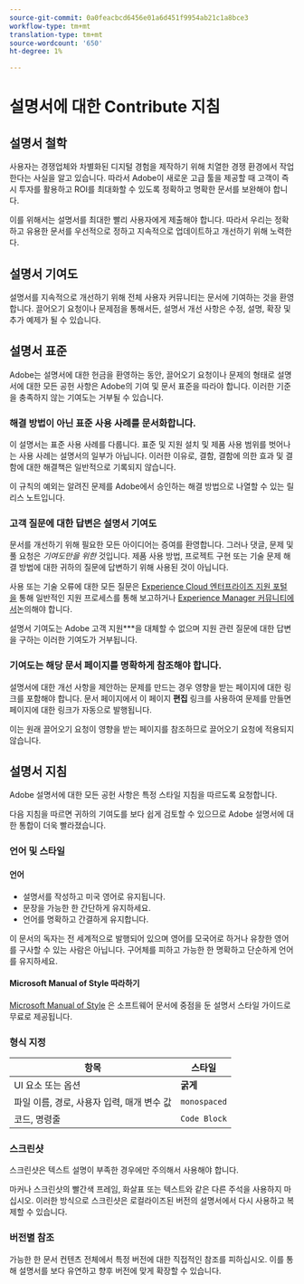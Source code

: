 ```yaml
---
source-git-commit: 0a0feacbcd6456e01a6d451f9954ab21c1a8bce3
workflow-type: tm+mt
translation-type: tm+mt
source-wordcount: '650'
ht-degree: 1%

---
```

# 설명서에 대한 Contribute 지침

## 설명서 철학

사용자는 경쟁업체와 차별화된 디지털 경험을 제작하기 위해 치열한 경쟁 환경에서 작업한다는 사실을 알고 있습니다. 따라서 Adobe이 새로운 고급 툴을 제공할 때 고객이 즉시 투자를 활용하고 ROI를 최대화할 수 있도록 정확하고 명확한 문서를 보완해야 합니다.

이를 위해서는 설명서를 최대한 빨리 사용자에게 제출해야 합니다. 따라서 우리는 정확하고 유용한 문서를 우선적으로 정하고 지속적으로 업데이트하고 개선하기 위해 노력한다.

## 설명서 기여도

설명서를 지속적으로 개선하기 위해 전체 사용자 커뮤니티는 문서에 기여하는 것을 환영합니다. 끌어오기 요청이나 문제점을 통해서든, 설명서 개선 사항은 수정, 설명, 확장 및 추가 예제가 될 수 있습니다.

## 설명서 표준

Adobe는 설명서에 대한 헌금을 환영하는 동안, 끌어오기 요청이나 문제의 형태로 설명서에 대한 모든 공헌 사항은 Adobe의 기여 및 문서 표준을 따라야 합니다. 이러한 기준을 충족하지 않는 기여도는 거부될 수 있습니다.

### 해결 방법이 아닌 표준 사용 사례를 문서화합니다.

이 설명서는 표준 사용 사례를 다룹니다. 표준 및 지원 설치 및 제품 사용 범위를 벗어나는 사용 사례는 설명서의 일부가 아닙니다. 이러한 이유로, 결함, 결함에 의한 효과 및 결함에 대한 해결책은 일반적으로 기록되지 않습니다.

이 규칙의 예외는 알려진 문제를 Adobe에서 승인하는 해결 방법으로 나열할 수 있는 릴리스 노트입니다.

### 고객 질문에 대한 답변은 설명서 기여도

문서를 개선하기 위해 필요한 모든 아이디어는 증여를 환영합니다. 그러나 댓글, 문제 및 풀 요청은 *기여도만을 위한* 것입니다. 제품 사용 방법, 프로젝트 구현 또는 기술 문제 해결 방법에 대한 귀하의 질문에 답변하기 위해 사용된 것이 아닙니다.

사용 또는 기술 오류에 대한 모든 질문은 [Experience Cloud 엔터프라이즈 지원 포털을](https://helpx.adobe.com/kr/contact/enterprise-support.ec.html) 통해 일반적인 지원 프로세스를 통해 보고하거나 [Experience Manager 커뮤니티에서](https://experienceleaguecommunities.adobe.com/t5/adobe-experience-manager/ct-p/adobe-experience-manager-community)논의해야 합니다.

설명서 기여도는 Adobe 고객 지원***을 대체할 수 없으며 지원 관련 질문에 대한 답변을 구하는 이러한 기여도가 거부됩니다.

### 기여도는 해당 문서 페이지를 명확하게 참조해야 합니다.

설명서에 대한 개선 사항을 제안하는 문제를 만드는 경우 영향을 받는 페이지에 대한 링크를 포함해야 합니다. 문서 페이지에서 이 페이지 **편집** 링크를 사용하여 문제를 만들면 페이지에 대한 링크가 자동으로 발행됩니다.

이는 원래 끌어오기 요청이 영향을 받는 페이지를 참조하므로 끌어오기 요청에 적용되지 않습니다.

## 설명서 지침

Adobe 설명서에 대한 모든 공헌 사항은 특정 스타일 지침을 따르도록 요청합니다.

다음 지침을 따르면 귀하의 기여도를 보다 쉽게 검토할 수 있으므로 Adobe 설명서에 대한 통합이 더욱 빨라졌습니다.

### 언어 및 스타일

#### 언어

* 설명서를 작성하고 미국 영어로 유지됩니다.
* 문장을 가능한 한 간단하게 유지하세요.
* 언어를 명확하고 간결하게 유지합니다.

이 문서의 독자는 전 세계적으로 발행되어 있으며 영어를 모국어로 하거나 유창한 영어를 구사할 수 있는 사람은 아닙니다. 구어체를 피하고 가능한 한 명확하고 단순하게 언어를 유지하세요.

#### Microsoft Manual of Style 따라하기

[Microsoft Manual of Style](https://docs.microsoft.com/en-us/style-guide/welcome/) 은 소프트웨어 문서에 중점을 둔 설명서 스타일 가이드로 무료로 제공됩니다.

### 형식 지정

| 항목 | 스타일 |
| -------------------------------------------- | ---------------- |
| UI 요소 또는 옵션 | **굵게** |
| 파일 이름, 경로, 사용자 입력, 매개 변수 값 | `monospaced` |
| 코드, 명령줄 | ```Code Block``` |

### 스크린샷

스크린샷은 텍스트 설명이 부족한 경우에만 주의해서 사용해야 합니다.

마커나 스크린샷의 빨간색 프레임, 화살표 또는 텍스트와 같은 다른 주석을 사용하지 마십시오. 이러한 방식으로 스크린샷은 로컬라이즈된 버전의 설명서에서 다시 사용하고 복제할 수 있습니다.

### 버전별 참조

가능한 한 문서 컨텐츠 전체에서 특정 버전에 대한 직접적인 참조를 피하십시오. 이를 통해 설명서를 보다 유연하고 향후 버전에 맞게 확장할 수 있습니다.
